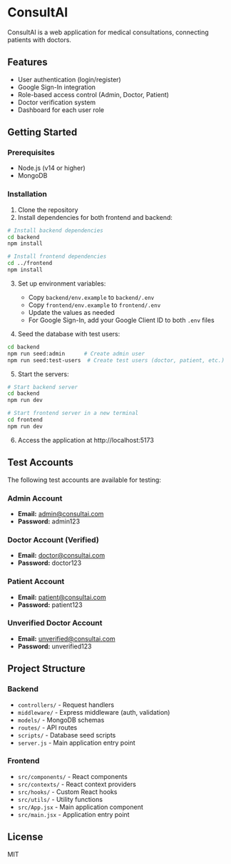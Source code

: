 # ConsultAI

ConsultAI is a web application for medical consultations, connecting patients with doctors.

## Features

- User authentication (login/register)
- Google Sign-In integration
- Role-based access control (Admin, Doctor, Patient)
- Doctor verification system
- Dashboard for each user role

## Getting Started

### Prerequisites

- Node.js (v14 or higher)
- MongoDB

### Installation

1. Clone the repository
2. Install dependencies for both frontend and backend:

```bash
# Install backend dependencies
cd backend
npm install

# Install frontend dependencies
cd ../frontend
npm install
```

3. Set up environment variables:
   - Copy `backend/env.example` to `backend/.env`
   - Copy `frontend/env.example` to `frontend/.env`
   - Update the values as needed
   - For Google Sign-In, add your Google Client ID to both `.env` files

4. Seed the database with test users:

```bash
cd backend
npm run seed:admin      # Create admin user
npm run seed:test-users  # Create test users (doctor, patient, etc.)
```

5. Start the servers:

```bash
# Start backend server
cd backend
npm run dev

# Start frontend server in a new terminal
cd frontend
npm run dev
```

6. Access the application at http://localhost:5173

## Test Accounts

The following test accounts are available for testing:

### Admin Account
- **Email:** admin@consultai.com
- **Password:** admin123

### Doctor Account (Verified)
- **Email:** doctor@consultai.com
- **Password:** doctor123

### Patient Account
- **Email:** patient@consultai.com
- **Password:** patient123

### Unverified Doctor Account
- **Email:** unverified@consultai.com
- **Password:** unverified123

## Project Structure

### Backend

- `controllers/` - Request handlers
- `middleware/` - Express middleware (auth, validation)
- `models/` - MongoDB schemas
- `routes/` - API routes
- `scripts/` - Database seed scripts
- `server.js` - Main application entry point

### Frontend

- `src/components/` - React components
- `src/contexts/` - React context providers
- `src/hooks/` - Custom React hooks
- `src/utils/` - Utility functions
- `src/App.jsx` - Main application component
- `src/main.jsx` - Application entry point

## License

MIT